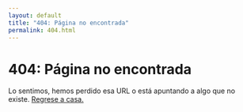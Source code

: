 ```yaml
---
layout: default
title: "404: Página no encontrada"
permalink: 404.html
---
```


<div class="page">
  <h1 class="page-title">404: Página no encontrada</h1>
  <p class="lead">Lo sentimos, hemos perdido esa URL o está apuntando a algo que no existe. <a href="{{ site.baseurl }}">Regrese a casa.</a></p>
</div>

